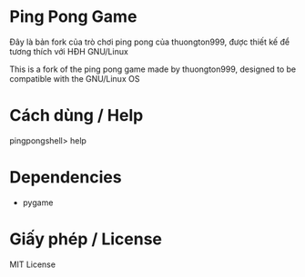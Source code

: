 # Ping Pong Game
Đây là bản fork của trò chơi ping pong của thuongton999, được thiết kế để tương thích với HĐH GNU/Linux

This is a fork of the ping pong game made by thuongton999, designed to be compatible with the GNU/Linux OS
# Cách dùng / Help
pingpongshell> help
# Dependencies
- pygame
# Giấy phép / License
MIT License
